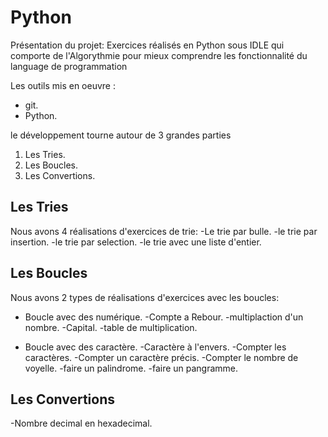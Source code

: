 # Python

Présentation du projet: Exercices réalisés en Python sous IDLE qui comporte de l'Algorythmie pour mieux comprendre les fonctionnalité du language de programmation

Les outils mis en oeuvre :

* git.
* Python.

le développement  tourne autour de 3 grandes parties

1. Les Tries.
2. Les Boucles.
3. Les Convertions.

## Les Tries ##
Nous avons 4 réalisations d'exercices de trie:
-Le trie par bulle.
-le trie par insertion.
-le trie par selection.
-le trie avec une liste d'entier.

## Les Boucles ##
Nous avons 2 types de réalisations d'exercices avec les boucles:
* Boucle avec des numérique.
-Compte a Rebour.
-multiplaction d'un nombre.
-Capital.
-table de multiplication.

* Boucle avec des caractère.
-Caractère à l'envers.
-Compter les caractères.
-Compter un caractère précis.
-Compter le nombre de voyelle.
-faire un palindrome.
-faire un pangramme.

## Les Convertions ##
-Nombre decimal en hexadecimal.

